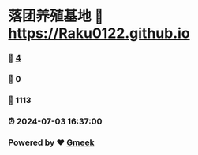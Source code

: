 #   落团养殖基地 :link: https://Raku0122.github.io 
### :page_facing_up: [4](https://Raku0122.github.io/tag.html) 
### :speech_balloon: 0 
### :hibiscus: 1113 
### :alarm_clock: 2024-07-03 16:37:00 
### Powered by :heart: [Gmeek](https://github.com/Meekdai/Gmeek)
